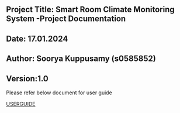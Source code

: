 ## Project Title: Smart Room Climate Monitoring System -Project Documentation
## Date: 17.01.2024
## Author: Soorya Kuppusamy (s0585852)
## Version:1.0

Please refer below document for user guide

[USERGUIDE](<Smart Room Climate Monitoring System.pdf>)
